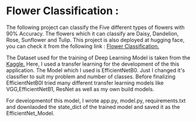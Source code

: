 
# Flower Classification :



The following project can classify the Five different types of flowers with 90% Accuracy. The flowers which it can classify are Daisy, Dandelion, Rose, Sunflower and Tulip. This project is also deployed at hugging face, you can check it from the following link : [Flower Classification.](https://huggingface.co/spaces/khanaabidabdal/flower_classification)

The Dataset used for the training of Deep Learning Model is taken from the [Kaggle.](https://www.kaggle.com/datasets/alxmamaev/flowers-recognition) Here, I used a transfer learning for the development of the this application. The Model which I used is EfficientNetB0. Just I changed it's classifier to suit my problem and number of classes. Before finalizing EfficientNetB0I tried many different transfer learning models like VGG,EfficientNetB1, ResNet as well as my own build models. 


For developmentof this model, I wrote app.py, model.py, requirements.txt and downlaoded the state_dict of the trained model and saved it as the EfficientNet_Model. 


